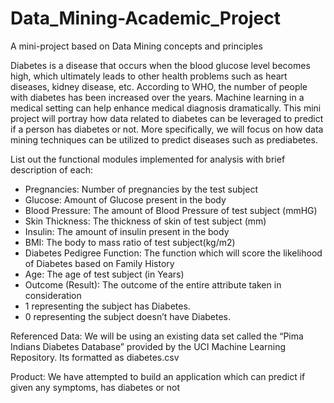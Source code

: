 # Data_Mining-Academic_Project
A mini-project based on Data Mining concepts and principles

Diabetes is a disease that occurs when the blood glucose level becomes high, which ultimately leads to other health problems such as heart diseases, kidney disease, etc. According to WHO, the number of people with diabetes has been increased over the years. Machine learning in a medical setting can help enhance medical diagnosis dramatically. This mini project will portray how data related to diabetes can be leveraged to predict if a person has diabetes or not. More specifically, we will focus on how data mining techniques can be utilized to predict diseases such as prediabetes.

List out the functional modules implemented for analysis with brief description of each:

- Pregnancies: Number of pregnancies by the test subject
- Glucose: Amount of Glucose present in the body
- Blood Pressure: The amount of Blood Pressure of test subject (mmHG)
- Skin Thickness: The thickness of skin of test subject (mm)
- Insulin: The amount of insulin present in the body
- BMI: The body to mass ratio of test subject(kg/m2)
- Diabetes Pedigree Function: The function which will score the likelihood of Diabetes based on Family History
- Age: The age of test subject (in Years)
-	Outcome (Result): The outcome of the entire attribute taken in consideration
  -	1 representing the subject has Diabetes.
  -	0 representing the subject doesn’t have Diabetes.

Referenced Data: We will be using an existing data set called the “Pima Indians Diabetes Database” provided by the UCI Machine Learning Repository. Its formatted as diabetes.csv

Product: We have attempted to build an application which can predict if given any symptoms, has diabetes or not
